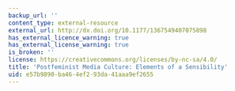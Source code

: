 ```yaml
---
backup_url: ''
content_type: external-resource
external_url: http://dx.doi.org/10.1177/1367549407075898
has_external_licence_warning: true
has_external_license_warning: true
is_broken: ''
license: https://creativecommons.org/licenses/by-nc-sa/4.0/
title: 'Postfeminist Media Culture: Elements of a Sensibility'
uid: e57b9890-ba46-4ef2-93da-41aaa9ef2655
---
```

